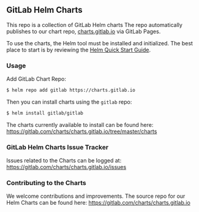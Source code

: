 ## GitLab Helm Charts

This repo is a collection of GitLab Helm charts
The repo automatically publishes to our chart repo, [charts.gitlab.io](https://charts.gitlab.io) via GitLab Pages.

To use the charts, the Helm tool must be installed and initialized. The best
place to start is by reviewing the [Helm Quick Start Guide](https://github.com/kubernetes/helm/blob/master/docs/quickstart.md).

### Usage

Add GitLab Chart Repo:

```bash
$ helm repo add gitlab https://charts.gitlab.io
```

Then you can install charts using the  `gitlab` repo:

```bash
$ helm install gitlab/gitlab
```

The charts currently available to install can be found here: <https://gitlab.com/charts/charts.gitlab.io/tree/master/charts>

### GitLab Helm Charts Issue Tracker

Issues related to the Charts can be logged at: <https://gitlab.com/charts/charts.gitlab.io/issues>

### Contributing to the Charts

We welcome contributions and improvements. The source repo for our Helm Charts can be found here: <https://gitlab.com/charts/charts.gitlab.io>
